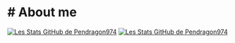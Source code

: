 # # About me

[![Les Stats GitHub de Pendragon974](https://github-readme-stats.vercel.app/api?username=Pendragon-974&show_icons=true&theme=dracula)](https://github.com/anuraghazra/github-readme-stats)
[![Les Stats GitHub de Pendragon974](https://streak-stats.demolab.com/?user=Pendragon-974&theme=dark)](https://git.io/streak-stats)
